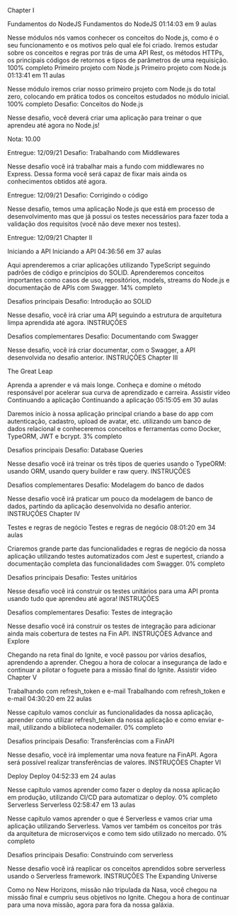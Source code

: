 Chapter I

Fundamentos do NodeJS
Fundamentos do NodeJS
01:14:03 em 9 aulas

Nesse módulos nós vamos conhecer os conceitos do Node.js, como é o seu funcionamento e os motivos pelo qual ele foi criado. Iremos estudar sobre os conceitos e regras por trás de uma API Rest, os métodos HTTPs, os principais códigos de retornos e tipos de parâmetros de uma requisição.
100% completo
Primeiro projeto com Node.js
Primeiro projeto com Node.js
01:13:41 em 11 aulas

Nesse módulo iremos criar nosso primeiro projeto com Node.js do total zero, colocando em prática todos os conceitos estudados no módulo inicial.
100% completo
Desafio: Conceitos do Node.js

Nesse desafio, você deverá criar uma aplicação para treinar o que aprendeu até agora no Node.js!

Nota:
10.00

Entregue:
12/09/21
Desafio: Trabalhando com Middlewares

Nesse desafio você irá trabalhar mais a fundo com middlewares no Express. Dessa forma você será capaz de fixar mais ainda os conhecimentos obtidos até agora.

Entregue:
12/09/21
Desafio: Corrigindo o código

Nesse desafio, temos uma aplicação Node.js que está em processo de desenvolvimento mas que já possui os testes necessários para fazer toda a validação dos requisitos (você não deve mexer nos testes).

Entregue:
12/09/21
Chapter II

Iniciando a API
Iniciando a API
04:36:56 em 37 aulas

Aqui aprenderemos a criar aplicações utilizando TypeScript seguindo padrões de código e princípios do SOLID. Aprenderemos conceitos importantes como casos de uso, repositórios, models, streams do Node.js e documentação de APIs com Swagger.
14% completo

Desafios principais
Desafio: Introdução ao SOLID

Nesse desafio, você irá criar uma API seguindo a estrutura de arquitetura limpa aprendida até agora.
INSTRUÇÕES

Desafios complementares
Desafio: Documentando com Swagger

Nesse desafio, você irá criar documentar, com o Swagger, a API desenvolvida no desafio anterior.
INSTRUÇÕES
Chapter III

The Great Leap

Aprenda a aprender e vá mais longe. Conheça e domine o método responsável por acelerar sua curva de aprendizado e carreira.
Assistir vídeo
Continuando a aplicação
Continuando a aplicação
05:15:05 em 30 aulas

Daremos início à nossa aplicação principal criando a base do app com autenticação, cadastro, upload de avatar, etc. utilizando um banco de dados relacional e conheceremos conceitos e ferramentas como Docker, TypeORM, JWT e bcrypt.
3% completo

Desafios principais
Desafio: Database Queries

Nesse desafio você irá treinar os três tipos de queries usando o TypeORM: usando ORM, usando query builder e raw query.
INSTRUÇÕES

Desafios complementares
Desafio: Modelagem do banco de dados

Nesse desafio você irá praticar um pouco da modelagem de banco de dados, partindo da aplicação desenvolvida no desafio anterior.
INSTRUÇÕES
Chapter IV

Testes e regras de negócio
Testes e regras de negócio
08:01:20 em 34 aulas

Criaremos grande parte das funcionalidades e regras de negócio da nossa aplicação utilizando testes automatizados com Jest e supertest, criando a documentação completa das funcionalidades com Swagger.
0% completo

Desafios principais
Desafio: Testes unitários

Nesse desafio você irá construir os testes unitários para uma API pronta usando tudo que aprendeu até agora!
INSTRUÇÕES

Desafios complementares
Desafio: Testes de integração

Nesse desafio você irá construir os testes de integração para adicionar ainda mais cobertura de testes na Fin API.
INSTRUÇÕES
Advance and Explore

Chegando na reta final do Ignite, e você passou por vários desafios, aprendendo a aprender. Chegou a hora de colocar a insegurança de lado e continuar a pilotar o foguete para a missão final do Ignite.
Assistir vídeo
Chapter V

Trabalhando com refresh_token e e-mail
Trabalhando com refresh_token e e-mail
04:30:20 em 22 aulas

Nesse capítulo vamos concluir as funcionalidades da nossa aplicação, aprender como utilizar refresh_token da nossa aplicação e como enviar e-mail, utilizando a biblioteca nodemailer.
0% completo

Desafios principais
Desafio: Transferências com a FinAPI

Nesse desafio, você irá implementar uma nova feature na FinAPI. Agora será possível realizar transferências de valores.
INSTRUÇÕES
Chapter VI

Deploy
Deploy
04:52:33 em 24 aulas

Nesse capítulo vamos aprender como fazer o deploy da nossa aplicação em produção, utilizando CI/CD para automatizar o deploy.
0% completo
Serverless
Serverless
02:58:47 em 13 aulas

Nesse capítulo vamos aprender o que é Serverless e vamos criar uma aplicação utilizando Serverless. Vamos ver também os conceitos por trás da arquitetura de microserviços e como tem sido utilizado no mercado.
0% completo

Desafios principais
Desafio: Construindo com serverless

Nesse desafio você irá reaplicar os conceitos aprendidos sobre serverless usando o Serverless framework.
INSTRUÇÕES
The Expanding Universe

Como no New Horizons, missão não tripulada da Nasa, você chegou na missão final e cumpriu seus objetivos no Ignite. Chegou a hora de continuar para uma nova missão, agora para fora da nossa galáxia.
